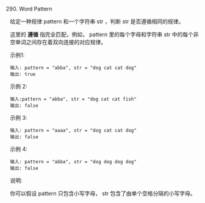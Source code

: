 290. Word Pattern

给定一种规律 pattern 和一个字符串 str ，判断 str 是否遵循相同的规律。

这里的 __遵循__ 指完全匹配，例如， pattern 里的每个字母和字符串 str 中的每个非空单词之间存在着双向连接的对应规律。

示例1:
```
输入: pattern = "abba", str = "dog cat cat dog"
输出: true
```
示例 2:
```
输入:pattern = "abba", str = "dog cat cat fish"
输出: false
```
示例 3:
```
输入: pattern = "aaaa", str = "dog cat cat dog"
输出: false
```
示例 4:
```
输入: pattern = "abba", str = "dog dog dog dog"
输出: false
```
说明:

你可以假设 pattern 只包含小写字母， str 包含了由单个空格分隔的小写字母。    

